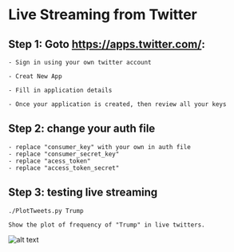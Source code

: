 # Live Streaming from Twitter

## Step 1: Goto https://apps.twitter.com/:

	- Sign in using your own twitter account
	
	- Creat New App
	
	- Fill in application details
	
	- Once your application is created, then review all your keys

## Step 2: change your auth file

	- replace "consumer_key" with your own in auth file
	- replace "consumer_secret_key"
	- replace "acess_token"
	- replace "access_token_secret"

## Step 3: testing live streaming 
	
	./PlotTweets.py Trump
	
	Show the plot of frequency of "Trump" in live twitters. 
	
![alt text](https://github.com/EvanWang2015/Data_Science/blob/master/Streaming%20Data%20from%20Twitter/images/TrumpFrequency.png " Frequency of Trump")
	